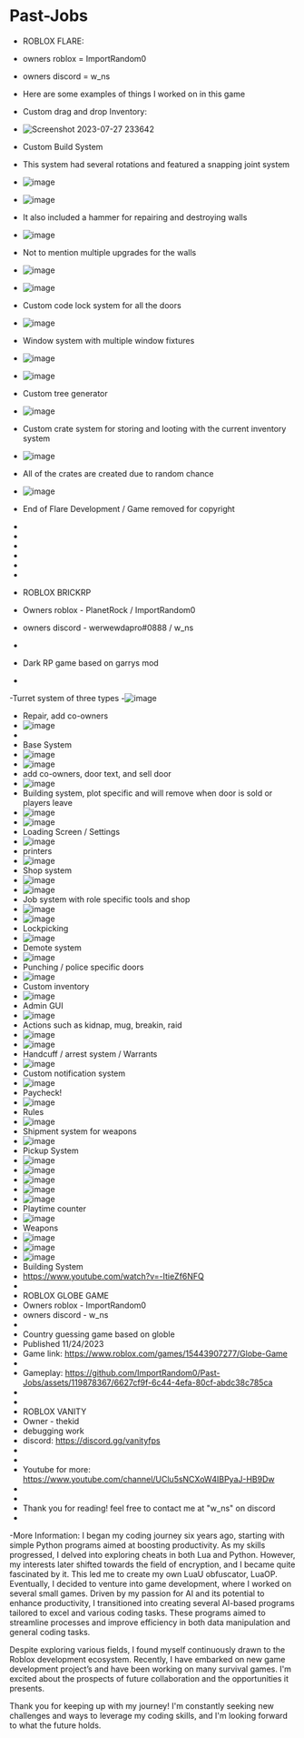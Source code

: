 # Past-Jobs

- ROBLOX FLARE:
- owners roblox = ImportRandom0
- owners discord = w_ns

- Here are some examples of things I worked on in this game
- Custom drag and drop Inventory:
- ![Screenshot 2023-07-27 233642](https://github.com/ImportRandom0/Past-Jobs/assets/119878367/e1003a6e-fa3a-491d-8676-283378ed81ce)

- Custom Build System
- This system had several rotations and featured a snapping joint system
- ![image](https://github.com/ImportRandom0/Past-Jobs/assets/119878367/a2204b1c-8479-41db-922b-bf7e2c9cd645)
- ![image](https://github.com/ImportRandom0/Past-Jobs/assets/119878367/98c68d13-77fc-404c-a8c2-baa2ebb31601)
- It also included a hammer for repairing and destroying walls
- ![image](https://github.com/ImportRandom0/Past-Jobs/assets/119878367/c35675d4-9a2a-4883-a16e-86c353b888e5)
- Not to mention multiple upgrades for the walls
- ![image](https://github.com/ImportRandom0/Past-Jobs/assets/119878367/b7b0debb-3b43-4b4e-913e-cd3eef8f33fc)
- ![image](https://github.com/ImportRandom0/Past-Jobs/assets/119878367/142f8569-5035-4b36-989c-e9252584c160)
- Custom code lock system for all the doors
- ![image](https://github.com/ImportRandom0/Past-Jobs/assets/119878367/94c21c31-58a9-4af3-bc3d-ee17f03ca69c)
- Window system with multiple window fixtures
- ![image](https://github.com/ImportRandom0/Past-Jobs/assets/119878367/ff65e059-e35e-4978-ac5f-a2c636d55231)
- ![image](https://github.com/ImportRandom0/Past-Jobs/assets/119878367/165912bd-3684-4c6e-93d6-ccd2967ac6c2)
- Custom tree generator
- ![image](https://github.com/ImportRandom0/Past-Jobs/assets/119878367/d40285a1-d34d-462c-a473-f43a98303d87)
- Custom crate system for storing and looting with the current inventory system
- ![image](https://github.com/ImportRandom0/Past-Jobs/assets/119878367/821dff35-2ed9-48a9-a5a5-12f556b8ff78)
- All of the crates are created due to random chance
- ![image](https://github.com/ImportRandom0/Past-Jobs/assets/119878367/5bb3a483-b838-44be-b43a-39eeb9e4e95d)
- End of Flare Development / Game removed for copyright
-
-
-
-
-
-
- ROBLOX BRICKRP
- Owners roblox - PlanetRock / ImportRandom0
- owners discord - werwewdapro#0888 / w_ns
-
- Dark RP game based on garrys mod
-
-Turret system of three types
-![image](https://github.com/ImportRandom0/Past-Jobs/assets/119878367/ce9ac8da-cf69-4455-8aef-6cb4222ef28c)
- Repair, add co-owners
- ![image](https://github.com/ImportRandom0/Past-Jobs/assets/119878367/a6521d2f-cac9-4530-899f-b9ac7f60bafc)
- 
- Base System
- ![image](https://github.com/ImportRandom0/Past-Jobs/assets/119878367/cba3f4a0-fe95-4eef-aa4c-b5cc940ea8e4)
- ![image](https://github.com/ImportRandom0/Past-Jobs/assets/119878367/315cad6f-ee6d-40ce-8e23-7a9a85a7b342)
- add co-owners, door text, and sell door
- ![image](https://github.com/ImportRandom0/Past-Jobs/assets/119878367/e291c623-e4f6-421d-9006-df58f9e707e3)
- Building system, plot specific and will remove when door is sold or players leave
- ![image](https://github.com/ImportRandom0/Past-Jobs/assets/119878367/1078a598-fb8d-49f6-a169-2f53b9cdbea7)
- ![image](https://github.com/ImportRandom0/Past-Jobs/assets/119878367/443af530-052b-430b-a210-7ee1ed4bfce6)
- Loading Screen / Settings
- ![image](https://github.com/ImportRandom0/Past-Jobs/assets/119878367/06d267c2-e219-49ae-a76b-c22230484db3)
- printers
- ![image](https://github.com/ImportRandom0/Past-Jobs/assets/119878367/2e106562-46de-4d69-a417-d141e90565d4)
- Shop system
- ![image](https://github.com/ImportRandom0/Past-Jobs/assets/119878367/baeaf088-d1c7-4a12-8716-3a16db158d99)
- ![image](https://github.com/ImportRandom0/Past-Jobs/assets/119878367/dcfd7964-cdda-47d7-b2ef-181c62212e67)
- Job system with role specific tools and shop
- ![image](https://github.com/ImportRandom0/Past-Jobs/assets/119878367/7dddb3c5-84c7-4e15-bec4-b1938245fe26)
- ![image](https://github.com/ImportRandom0/Past-Jobs/assets/119878367/38f0c653-774b-405e-b984-5fcb9942a5db)
- Lockpicking
- ![image](https://github.com/ImportRandom0/Past-Jobs/assets/119878367/6884662c-6c4a-43f1-af59-43c6e43a0b86)
- Demote system
- ![image](https://github.com/ImportRandom0/Past-Jobs/assets/119878367/4ea63c9e-8b42-46b6-96c5-1def72436e70)
- Punching / police specific doors
- ![image](https://github.com/ImportRandom0/Past-Jobs/assets/119878367/700dd2c3-0ee8-435d-ba5d-db5c90a1ef26)
- Custom inventory
- ![image](https://github.com/ImportRandom0/Past-Jobs/assets/119878367/3fd3edca-0fce-4971-bf02-557c11a1bbfb)
- Admin GUI
- ![image](https://github.com/ImportRandom0/Past-Jobs/assets/119878367/3edd6507-9887-470b-b8cc-4b7f031ba3e0)
- Actions such as kidnap, mug, breakin, raid
- ![image](https://github.com/ImportRandom0/Past-Jobs/assets/119878367/0e931f1c-e405-4f87-88ac-d5a15cec3284)
- ![image](https://github.com/ImportRandom0/Past-Jobs/assets/119878367/7d4d2f0f-a503-42be-b55f-6443b1290875)
- Handcuff / arrest system / Warrants
- ![image](https://github.com/ImportRandom0/Past-Jobs/assets/119878367/54c4386e-78a2-4d6c-86c6-0cddee70a641)
- Custom notification system
- ![image](https://github.com/ImportRandom0/Past-Jobs/assets/119878367/9f7edf6e-9da1-47b8-8356-cc88fc9c8672)
- Paycheck!
- ![image](https://github.com/ImportRandom0/Past-Jobs/assets/119878367/5d0d7b6b-636f-4609-9c2f-fe5c6ef33065)
- Rules 
- ![image](https://github.com/ImportRandom0/Past-Jobs/assets/119878367/287ed94e-353e-4ec6-b4f4-d4b90162793d)
- Shipment system for weapons
- ![image](https://github.com/ImportRandom0/Past-Jobs/assets/119878367/9737f4d1-a3f0-4a0e-813b-5e4669e5bbe2)
- Pickup System
- ![image](https://github.com/ImportRandom0/Past-Jobs/assets/119878367/8b048438-7eef-4988-a371-0a8ced2685ba)
- ![image](https://github.com/ImportRandom0/Past-Jobs/assets/119878367/b3973721-ce7c-473c-8071-f86f95e68ef7)
- ![image](https://github.com/ImportRandom0/Past-Jobs/assets/119878367/0713180e-64d6-473c-b8a8-232f4e2cbbd4)
- ![image](https://github.com/ImportRandom0/Past-Jobs/assets/119878367/fe791f84-a4a2-4357-bcde-ff7b1ac99dae)
- ![image](https://github.com/ImportRandom0/Past-Jobs/assets/119878367/95771785-d39d-40ce-a7b2-4a6cceff078c)
- Playtime counter
- ![image](https://github.com/ImportRandom0/Past-Jobs/assets/119878367/93a046c8-ced2-4bb6-aa5a-f13094ba406b)
- Weapons
- ![image](https://github.com/ImportRandom0/Past-Jobs/assets/119878367/423b73cf-6b83-4289-bf91-02fcc14db26a)
- ![image](https://github.com/ImportRandom0/Past-Jobs/assets/119878367/857212b9-3850-4e28-80b8-98382b8310fb)
- ![image](https://github.com/ImportRandom0/Past-Jobs/assets/119878367/bdc6248b-f590-470a-9e56-45c3f1378c60)
- Building System
- https://www.youtube.com/watch?v=-ItieZf6NFQ
-
- ROBLOX GLOBE GAME
- Owners roblox - ImportRandom0
- owners discord - w_ns
-
- Country guessing game based on globle
- Published 11/24/2023
- Game link: https://www.roblox.com/games/15443907277/Globe-Game
- 
- Gameplay: https://github.com/ImportRandom0/Past-Jobs/assets/119878367/6627cf9f-6c44-4efa-80cf-abdc38c785ca
-
-
- ROBLOX VANITY
- Owner - thekid
- debugging work
- discord: https://discord.gg/vanityfps
-
-
- Youtube for more: https://www.youtube.com/channel/UClu5sNCXoW4IBPyaJ-HB9Dw
- 
- 
- Thank you for reading! feel free to contact me at "w_ns" on discord
-
-More Information:
I began my coding journey six years ago, starting with simple Python programs aimed at boosting productivity. As my skills progressed, I delved into exploring cheats in both Lua and Python. However, my interests later shifted towards the field of encryption, and I became quite fascinated by it. This led me to create my own LuaU obfuscator, LuaOP. Eventually, I decided to venture into game development, where I worked on several small games.
Driven by my passion for AI and its potential to enhance productivity, I transitioned into creating several AI-based programs tailored to excel and various coding tasks. These programs aimed to streamline processes and improve efficiency in both data manipulation and general coding tasks.

Despite exploring various fields, I found myself continuously drawn to the Roblox development ecosystem. Recently, I have embarked on new game development project’s and have been working on many survival games. I'm excited about the prospects of future collaboration and the opportunities it presents.

Thank you for keeping up with my journey! I'm constantly seeking new challenges and ways to leverage my coding skills, and I'm looking forward to what the future holds.





































